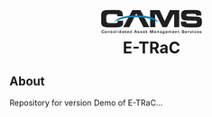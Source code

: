 
<h1 align="center">
    <img alt="CAMS_logo" title="CAMS" src="https://github.com/BrianRuizy/cams/blob/master/camslogo.png" width="180"> </br>
    E-TRaC
</h1>

## About
Repository for version Demo of E-TRaC...
